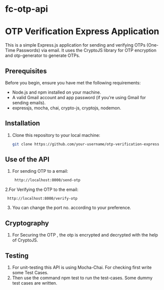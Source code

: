 # fc-otp-api
# OTP Verification Express Application

This is a simple Express.js application for sending and verifying OTPs (One-Time Passwords) via email. It uses the CryptoJS library for OTP encryption and otp-generator to generate OTPs.

## Prerequisites

Before you begin, ensure you have met the following requirements:

- Node.js and npm installed on your machine.
- A valid Gmail account and app password (if you're using Gmail for sending emails).
- expressjs, mocha, chai, crypto-js, cryptojs, nodemon.

## Installation

1. Clone this repository to your local machine:

   ```bash
   git clone https://github.com/your-username/otp-verification-express.git

   
## Use of the API

1. For sending OTP to a email:
   ```bash
    http://localhost:8000/send-otp

2.For Verifying the OTP to the email:
    
     http://localhost:8000/verify-otp   

3. You can change the port no. according to your preference.

## Cryptography

1.  For Securing the OTP , the otp is encrypted and decrypted with the help of CryptoJS.

## Testing 

1. For unit-testing this API is using Mocha-Chai. For checking first write some Test Cases.
2. Then use the command npm test to run the test-cases. Some dummy test cases are written.



   
